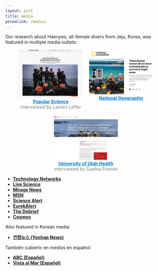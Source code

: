 ```yaml
---
layout: post
title: media
permalink: /media/
---
```


<section class="media-coverage">
  <p>Our research about Haenyeo, all-female divers from Jeju, Korea, was featured in multiple media outlets:</p>

  <!-- Featured Media Row -->
  <div class="featured-media-row" style="display: flex; flex-wrap: wrap; gap: 20px; justify-content: center;">
    <div style="text-align: center; max-width: 200px;">
      <a href="https://www.popsci.com/science/korea-women-divers-genetics/" target="_blank">
        <img src="/figures/media/PopScience.png" alt="Popular Science screenshot" style="width: 100%; border-radius: 4px;">
      </a>
      <div><a href="https://www.popsci.com/science/korea-women-divers-genetics/" target="_blank" style="color: #007acc; font-weight: bold;">Popular Science</a></div>
      <div style="color: grey;">interviewed by Lauren Leffer</div>
    </div>
    <div style="text-align: center; max-width: 200px;">
      <a href="https://www.nationalgeographic.com/health/article/jeju-korea-women-divers-genetic-adaptations" target="_blank">
        <img src="/figures/media/NatGeo.png" alt="National Geographic screenshot" style="width: 100%; border-radius: 4px;">
      </a>
      <div><a href="https://www.nationalgeographic.com/health/article/jeju-korea-women-divers-genetic-adaptations" target="_blank" style="color: #007acc; font-weight: bold;">National Geographic</a></div>
    </div>
    <div style="text-align: center; max-width: 200px;">
      <a href="https://healthcare.utah.edu/newsroom/news/2025/05/its-they-have-superpower-genetic-analysis-of-all-women-extreme-divers-finds" target="_blank">
        <img src="/figures/media/UHealth.png" alt="University of Utah Health screenshot" style="width: 100%; border-radius: 4px;">
      </a>
      <div><a href="https://healthcare.utah.edu/newsroom/news/2025/05/its-they-have-superpower-genetic-analysis-of-all-women-extreme-divers-finds" target="_blank" style="color: #007acc; font-weight: bold;">University of Utah Health</a></div>
      <div style="color: grey;">interviewed by Sophia Friesen</div>
    </div>
  </div>

  <!-- Standard Media List -->
  <ul class="media-links">
    <li><a href="https://www.technologynetworks.com/tn/news/genetic-differences-help-haenyeo-divers-survive-high-pressure-environments-399280" target="_blank"><strong>Technology Networks</strong></a></li>
    <li><a href="https://www.livescience.com/health/genetics/legendary-women-of-the-sea-in-south-korea-freedive-well-into-their-80s-a-new-study-hints-at-how" target="_blank"><strong>Live Science</strong></a></li>
    <li><a href="https://www.miragenews.com/korean-haenyeo-divers-show-cold-water-genetic-1453864/" target="_blank"><strong>Mirage News</strong></a></li>
    <li><a href="https://www.msn.com/en-us/health/other/genetic-analysis-of-all-women-extreme-divers-finds-changes-linked-to-blood-pressure-and-cold-tolerance/ar-AA1E3BcG" target="_blank"><strong>MSN</strong></a></li>
    <li><a href="https://www.sciencealert.com/legendary-female-free-divers-reveal-evolution-in-action-on-south-korean-island" target="_blank"><strong>Science Alert</strong></a></li>
    <li><a href="https://www.eurekalert.org/news-releases/1081670" target="_blank"><strong>EurekAlert</strong></a></li>
    <li><a href="https://thedebrief.org/defying-the-limits-of-human-endurance-koreas-incredible-haenyeo-divers-are-reveal-new-secrets-about-human-adaptation/" target="_blank"><strong>The Debrief</strong></a></li>
    <li><a href="https://cosmosmagazine.com/science/biology/korean-haenyeo-free-divers/" target="_blank"><strong>Cosmos</strong></a></li>
  </ul>

  <!-- Korean Media -->
  <p>Also featured in Korean media:</p>
  <ul class="media-links">
    <li><a href="https://v.daum.net/v/20250503000106885" target="_blank"><strong>연합뉴스 (Yonhap News)</strong></a></li>
  </ul>

  <!-- Spanish Media -->
  <p>También cubierto en medios en español:</p>
  <ul class="media-links">
    <li><a href="https://www.abc.es/ciencia/descubren-secreto-genetico-haenyeo-mujeres-mar-coreanas-20250502143939-nt_amp.html" target="_blank"><strong>ABC (Español)</strong></a></li>
    <li><a href="https://www.vistaalmar.es/ciencia-tecnologia/medicina/14602-identifican-genes-unicos-legendarias-mujeres-mar-corea-sur.html" target="_blank"><strong>Vista al Mar (Español)</strong></a></li>
  </ul>
</section>
